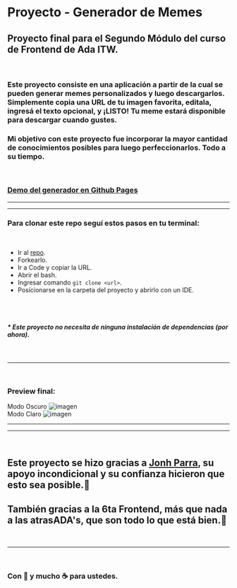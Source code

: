 # Proyecto - Generador de Memes

## Proyecto final para el Segundo Módulo del curso de Frontend de Ada ITW.
<br>

### Este proyecto consiste en una aplicación a partir de la cual se pueden generar memes personalizados y luego descargarlos. Simplemente copia una URL de tu imagen favorita, editala, ingresá el texto opcional, y ¡LISTO! Tu meme estará disponible para descargar cuando gustes.
### Mi objetivo con este proyecto fue incorporar la mayor cantidad de conocimientos posibles para luego perfeccionarlos. Todo a su tiempo.
<br>

### [Demo del generador en Github Pages]()

---
---

### Para clonar este repo seguí estos pasos en tu terminal:
<br>

- Ir al [repo]().
- Forkearlo.
- Ir a Code y copiar la URL.
- Abrir el bash.
- Ingresar comando ```git clone <url>```.
- Posicionarse en la carpeta del proyecto y abrirlo con un IDE.
<br>
<br>

##### * Este proyecto no necesita de ninguna instalación de dependencias (por ahora).
<br>

---
<br>

### Preview final:
Modo Oscuro
![imagen]()
<br>
Modo Claro
![imagen]()

---
---
<br>

## Este proyecto se hizo gracias a [Jonh Parra](https://github.com/jonhks), su apoyo incondicional y su confianza hicieron que esto sea posible.💜 

## También gracias a la 6ta Frontend, más que nada a las atrasADA's, que son todo lo que está bien.💪

<br>

---
<br>

### Con 💛 y mucho ☕ para ustedes.